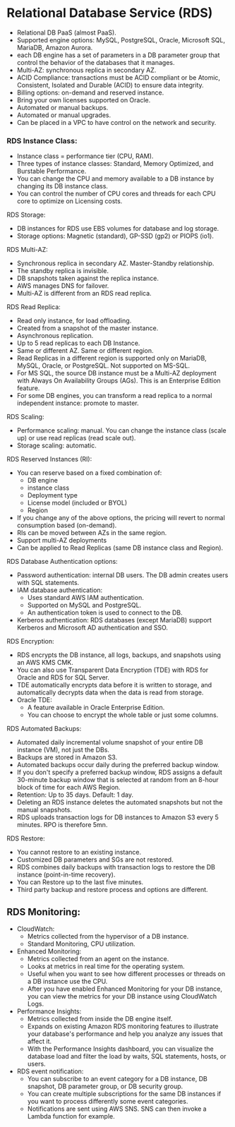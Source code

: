 
# Relational Database Service (RDS)
- Relational DB PaaS (almost PaaS).
- Supported engine options: MySQL, PostgreSQL, Oracle, Microsoft SQL, MariaDB, Amazon Aurora.
- each DB engine has a set of parameters in a DB parameter group that control the behavior of the databases that it manages. 
- Multi-AZ: synchronous replica in secondary AZ.
- ACID Compliance: transactions must be ACID compliant or be Atomic, Consistent, Isolated and Durable (ACID) to ensure data integrity.
- Billing options: on-demand and reserved instance.
- Bring your own licenses supported on Oracle.
- Automated or manual backups.
- Automated or manual upgrades.
- Can be placed in a VPC to have control on the network and security.

### RDS Instance Class:
- Instance class = performance tier (CPU, RAM).
- Three types of instance classes: Standard, Memory Optimized, and Burstable Performance. 
- You can change the CPU and memory available to a DB instance by changing its DB instance class. 
- You can control the number of CPU cores and threads for each CPU core to optimize on Licensing costs.

RDS Storage:
- DB instances for RDS use EBS volumes for database and log storage.
- Storage options: Magnetic (standard), GP-SSD (gp2) or PIOPS (io1).

RDS Multi-AZ:
- Synchronous replica in secondary AZ. Master-Standby relationship.
- The standby replica is invisible.
- DB snapshots taken against the replica instance.
- AWS manages DNS for failover.
- Multi-AZ is different from an RDS read replica.

RDS Read Replica: 
- Read only instance, for load offloading.
- Created from a snapshot of the master instance.
- Asynchronous replication.
- Up to 5 read replicas to each DB Instance.
- Same or different AZ. Same or different region.
- Read Replicas in a different region is supported only on MariaDB, MySQL, Oracle, or PostgreSQL. Not supported on MS-SQL.
- For MS SQL, the source DB instance must be a Multi-AZ deployment with Always On Availability Groups (AGs). This is an Enterprise Edition feature.
- For some DB engines, you can transform a read replica to a normal independent instance: promote to master.

RDS Scaling:
- Performance scaling: manual. You can change the instance class (scale up) or use read replicas (read scale out).
- Storage scaling: automatic.

RDS Reserved Instances (RI):
- You can reserve based on a fixed combination of:
	- DB engine
	- instance class
	- Deployment type
	- License model (included or BYOL)
	- Region
- If you change any of the above options, the pricing will revert to normal consumption based (on-demand).
- RIs can be moved between AZs in the same region.
- Support multi-AZ deployments
- Can be applied to Read Replicas (same DB instance class and Region).

RDS Database Authentication options:
- Password authentication: internal DB users. The DB admin creates users with SQL statements.
- IAM database authentication: 
	- Uses standard AWS IAM authentication. 
	- Supported on MySQL and PostgreSQL. 
	- An authentication token is used to connect to the DB. 
- Kerberos authentication: RDS databases (except MariaDB) support Kerberos and Microsoft AD authentication and SSO.

RDS Encryption:
- RDS encrypts the DB instance, all logs, backups, and snapshots using an AWS KMS CMK.
- You can also use Transparent Data Encryption (TDE) with RDS for Oracle and RDS for SQL Server.
- TDE automatically encrypts data before it is written to storage, and automatically decrypts data when the data is read from storage. 
- Oracle TDE:
	- A feature available in Oracle Enterprise Edition.
	- You can choose to encrypt the whole table or just some columns.

RDS Automated Backups:
- Automated daily incremental volume snapshot of your entire DB instance (VM), not just the DBs. 
- Backups are stored in Amazon S3. 
- Automated backups occur daily during the preferred backup window. 
- If you don't specify a preferred backup window, RDS assigns a default 30-minute backup window that is selected at random from an 8-hour block of time for each AWS Region. 
- Retention: Up to 35 days. Default: 1 day. 
- Deleting an RDS instance deletes the automated snapshots but not the manual snapshots.
- RDS uploads transaction logs for DB instances to Amazon S3 every 5 minutes. RPO is therefore 5mn.

RDS Restore:
- You cannot restore to an existing instance.
- Customized DB parameters and SGs are not restored.
- RDS combines daily backups with transaction logs to restore the DB instance (point-in-time recovery).
- You can Restore up to the last five minutes.
- Third party backup and restore process and options are different.

## RDS Monitoring:
- CloudWatch:
	- Metrics collected from the hypervisor of a DB instance.
	- Standard Monitoring, CPU utilization.
- Enhanced Monitoring:
	- Metrics collected from an agent on the instance. 
	- Looks at metrics in real time for the operating system.
	- Useful when you want to see how different processes or threads on a DB instance use the CPU. 
	- After you have enabled Enhanced Monitoring for your DB instance, you can view the metrics for your DB instance using CloudWatch Logs.
- Performance Insights:
	- Metrics collected from inside the DB engine itself.
	- Expands on existing Amazon RDS monitoring features to illustrate your database's performance and help you analyze any issues that affect it. 
	- With the Performance Insights dashboard, you can visualize the database load and filter the load by waits, SQL statements, hosts, or users. 
- RDS event notification:
	- You can subscribe to an event category for a DB instance, DB snapshot, DB parameter group, or DB security group.
	- You can create multiple subscriptions for the same DB instances if you want to process differently some event categories.
	- Notifications are sent using AWS SNS. SNS can then invoke a Lambda function for example.